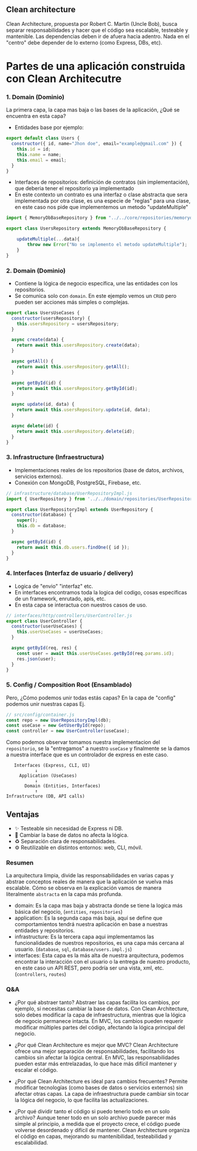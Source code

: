 ## Clean architecture
Clean Architecture, propuesta por Robert C. Martin (Uncle Bob), busca separar responsabilidades y hacer que el código sea escalable, testeable y mantenible.
Las dependencias deben ir de afuera hacia adentro.
Nada en el "centro" debe depender de lo externo (como Express, DBs, etc).

# Partes de una aplicación construida con Clean Architecutre

### 1. Domain (Dominio)
La primera capa, la capa mas baja o las bases de la aplicación, ¿Qué se encuentra en esta capa?
- Entidades base por ejemplo:

```js
export default class Users {
  constructor({ id, name="Jhon doe", email="example@gmail.com" }) {
    this.id = id;
    this.name = name;
    this.email = email;
  }
}

```
- Interfaces de repositorios: definición de contratos (sin implementación), que deberia tener el repositorio ya implementado
- En este contexto un contrato es una interfaz o clase abstracta que sera implementada por otra clase, es una especie de "reglas" para una clase,
en este caso nos pide que implementemos un metodo "updateMultiple" 
```js
import { MemoryDbBaseRepository } from "../../core/repositories/memorydb-repository";

export class UsersRepository extends MemoryDbBaseRepository {

    updateMultiple(...data){
        throw new Error("No se implemento el metodo updateMultiple");
    }
}

```

### 2. Domain (Dominio)
- Contiene la lógica de negocio específica, une las entidades con los repositorios.
- Se comunica solo con `domain`.
En este ejemplo vemos un `CRUD` pero pueden ser acciones más simples o complejas.

```js
export class UsersUseCases {
  constructor(usersRepository) {
    this.usersRepository = usersRepository;
  }

  async create(data) {
    return await this.usersRepository.create(data);
  }

  async getAll() {
    return await this.usersRepository.getAll();
  }

  async getById(id) {
    return await this.usersRepository.getById(id);
  }

  async update(id, data) {
    return await this.usersRepository.update(id, data);
  }

  async delete(id) {
    return await this.usersRepository.delete(id);
  }
}

```

### 3. Infrastructure (Infraestructura)
- Implementaciones reales de los repositorios (base de datos, archivos, servicios externos).
- Conexión con MongoDB, PostgreSQL, Firebase, etc.

```js
// infrastructure/database/UserRepositoryImpl.js
import { UserRepository } from '../../domain/repositories/UserRepository.js';

export class UserRepositoryImpl extends UserRepository {
  constructor(database) {
    super();
    this.db = database;
  }

  async getById(id) {
    return await this.db.users.findOne({ id });
  }
}
```

### 4. Interfaces (Interfaz de usuario / delivery)
- Logica de "envio" "interfaz" etc.
- En interfaces encontramos toda la logica del codigo, cosas específicas de un framework, enrutado, apis, etc.
- En esta capa se interactua con nuestros casos de uso.
```js
// interfaces/http/controllers/UserController.js
export class UserController {
  constructor(userUseCases) {
    this.userUseCases = userUseCases;
  }

  async getById(req, res) {
    const user = await this.userUseCases.getById(req.params.id);
    res.json(user);
  }
}

```

###  5. Config / Composition Root (Ensamblado)
Pero, ¿Cómo podemos unir todas estás capas?
En la capa de "config" podemos unir nuestras capas
Ej.

```js
// src/config/container.js
const repo = new UserRepositoryImpl(db);
const useCase = new GetUserById(repo);
const controller = new UserController(useCase);

```

Como podemos observar tomamos nuestra implementacion del `repositorio`, se la "entregamos" a nuestro `useCase` y finalmente se la damos a nuestra interface
que es un controlador de express en este caso.

```
   Interfaces (Express, CLI, UI)
           ↓
     Application (UseCases)
           ↓
       Domain (Entities, Interfaces)
           ↑
Infrastructure (DB, API calls)

```

## Ventajas
- ✨ Testeable sin necesidad de Express ni DB.
- 🔄 Cambiar la base de datos no afecta la lógica.
- ♻️ Separación clara de responsabilidades.
- ⚙️ Reutilizable en distintos entornos: web, CLI, móvil.


### Resumen
La arquitectura limpia, divide las responsabilidades en varias capas y abstrae conceptos reales de manera que la aplicación se vuelva más escalable.
Cómo se observa en la explicación vamos de manera literalmente `abstracta` en la capa más profunda.

- domain: Es la capa mas baja y abstracta donde se tiene la logica más básica del negocio, (`entities`, `repositories`)
- application: Es la segunda capa más baja, aquí se define que comportamientos tendrá nuestra aplicación en base a nuestras entidades y repositorios.
- infrastructure: Es la tercera capa aqui implementamos las funcionalidades de nuestros repositorios, es una capa más cercana al usuario. (`database`, `sql`, `database/users.impl.js`)
- interfaces: Esta capa es la más alta de nuestra arquitectura, podemos encontrar la interacción con el usuario o la entrega de nuestro producto, en este caso un API REST,
pero podría ser una vista, xml, etc. (`controllers`, `routes`)

### Q&A
- ¿Por qué abstraer tanto?
Abstraer las capas facilita los cambios, por ejemplo, si necesitas cambiar la base de datos. Con Clean Architecture, solo debes modificar la capa de infraestructura, mientras que la lógica de negocio permanece intacta. En MVC, los cambios pueden requerir modificar múltiples partes del código, afectando la lógica principal del negocio.

- ¿Por qué Clean Architecture es mejor que MVC?
Clean Architecture ofrece una mejor separación de responsabilidades, facilitando los cambios sin afectar la lógica central. En MVC, las responsabilidades pueden estar más entrelazadas, lo que hace más difícil mantener y escalar el código.

- ¿Por qué Clean Architecture es ideal para cambios frecuentes?
Permite modificar tecnologías (como bases de datos o servicios externos) sin afectar otras capas. La capa de infraestructura puede cambiar sin tocar la lógica del negocio, lo que facilita las actualizaciones.

- ¿Por qué dividir tanto el código si puedo tenerlo todo en un solo archivo?
Aunque tener todo en un solo archivo puede parecer más simple al principio, a medida que el proyecto crece, el código puede volverse desordenado y difícil de mantener. Clean Architecture organiza el código en capas, mejorando su mantenibilidad, testeabilidad y escalabilidad.